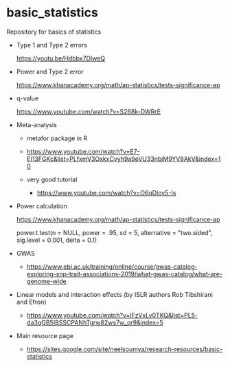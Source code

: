 # basic_statistics
Repository for basics of statistics

* Type 1 and Type 2 errors

    https://youtu.be/Hdbbx7DIweQ
    
* Power and Type 2 error

    https://www.khanacademy.org/math/ap-statistics/tests-significance-ap
    
    
* q-value

    https://www.youtube.com/watch?v=S268k-DWRrE
    
    
* Meta-analysis

    * metafor package in R
    
    * https://www.youtube.com/watch?v=E7-EI13FGKc&list=PLfxmV3OxkxCvyh9a9eVU33nbjM9YV8AkV&index=10
    
    * very good tutorial
    
        * https://www.youtube.com/watch?v=O6qDlov5-Is
        
    
* Power calculation    

    https://www.khanacademy.org/math/ap-statistics/tests-significance-ap
    
    power.t.test(n = NULL, power = .95, sd = 5, alternative = "two.sided", sig.level = 0.001, delta = 0.1)
    
    
* GWAS

    * https://www.ebi.ac.uk/training/online/course/gwas-catalog-exploring-snp-trait-associations-2019/what-gwas-catalog/what-are-genome-wide
  
  
* Linear models and interaction effects (by ISLR authors Rob Tibshirani and Efron)

    * https://www.youtube.com/watch?v=IFzVxLv0TKQ&list=PL5-da3qGB5IBSSCPANhTgrw82ws7w_or9&index=5

    
* Main resource page

    * https://sites.google.com/site/neelsoumya/research-resources/basic-statistics
